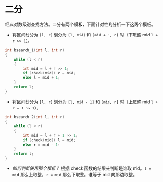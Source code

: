 # 二分

经典对数级别查找方法。二分有两个模板，下面针对性的分析一下这两个模板。

* 将区间划分为 `[l, r]` 划分为 `[l, mid]` 和 `[mid + 1, r]` 时（下取整 mid `l + r >> 1`）。

```cpp
int bsearch_1(int l, int r)
{
    while (l < r)
    {
        int mid = l + r >> 1;
        if (check(mid)) r = mid;
        else l = mid + 1;
    }
    return l;
}
```

* 将区间划分为 `[l, r]` 划分为 `[l, mid - 1]` 和 `[mid, r]` 时（上取整 mid `l + r + 1 >> 1`）。

```cpp
int bsearch_2(int l, int r)
{
    while (l < r)
    {
        int mid = l + r + 1 >> 1;
        if (check(mid)) l = mid;
        else r = mid - 1;
    }
    return l;
}
```

* _如何判断使用那个模板？_ 根据 check 函数的结果来判断是谁取 mid。`l = mid` 那么上取整，`r = mid` 那么下取整。谁等于 mid 向那边取整。

